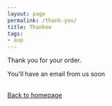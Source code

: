 ```yaml
---
layout: page
permalink: /thank-you/
title: Thankee
tags:
- aup
---
```


Thank you for your order.

You'll have an email from us soon

<br><a href="/" class="btn-cta btn-lg btn-get">Back to homepage</a><br><br>
